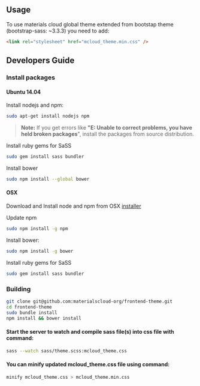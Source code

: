 ## Usage

To use materials cloud global theme extended from 
bootstap theme (bootstrap-sass: ~3.3.3) you need to add:

```html
<link rel="stylesheet" href="mcloud_theme.min.css" />
```



## Developers Guide

### Install packages

#### Ubuntu 14.04

Install nodejs and npm:

```bash
sudo apt-get install nodejs npm
```

> **Note:** If you get errors like **"E: Unable to correct problems, you have held broken packages**", install the packages from source distribution. 

Install ruby gems for SaSS
```bash
sudo gem install sass bundler
```

Install bower
```bash
sudo npm install --global bower
```

#### OSX

Download and Install node and npm from OSX [installer](https://nodejs.org/en/download/)

Update npm
```bash
sudo npm install -g npm
```

Install bower:
```bash
sudo npm install -g bower
```

Install ruby gems for SaSS
```bash
sudo gem install sass bundler
```


### Building

```bash
git clone git@github.com:materialscloud-org/frontend-theme.git
cd frontend-theme
sudo bundle install
npm install && bower install
```


#### Start the server to watch and compile sass file(s) into css file with command:

```bash
sass --watch sass/theme.scss:mcloud_theme.css
```

#### You can minify updated mcloud_theme.css file using command:

```bash
minify mcloud_theme.css > mcloud_theme.min.css
```